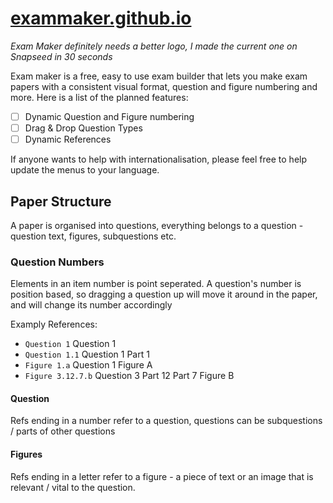 # [exammaker.github.io](https://exammaker.github.io/)

*Exam Maker definitely needs a better logo, I made the current one on Snapseed in 30 seconds*

Exam maker is a free, easy to use exam builder that lets you make exam papers with a consistent visual format, question and figure numbering and more. Here is a list of the planned features:

- [ ] Dynamic Question and Figure numbering
- [ ] Drag & Drop Question Types
- [ ] Dynamic References

If anyone wants to help with internationalisation, please feel free to help update the menus to your language.

## Paper Structure

A paper is organised into questions, everything belongs to a question - question text, figures, subquestions etc.

### Question Numbers

Elements in an item number is point seperated. A question's number is position based, so dragging a question up will move it around in the paper, and will change its number accordingly

Examply References:

- `Question 1` Question 1
- `Question 1.1` Question 1 Part 1
- `Figure 1.a` Question 1 Figure A
- `Figure 3.12.7.b` Question 3 Part 12 Part 7 Figure B

#### Question

Refs ending in a number refer to a question, questions can be subquestions / parts of other questions

#### Figures

Refs ending in a letter refer to a figure - a piece of text or an image that is relevant / vital to the question.
